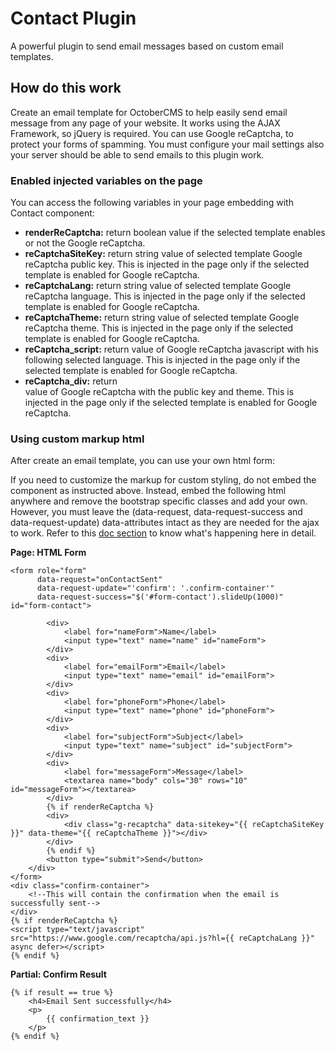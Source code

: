 # Contact Plugin

A powerful plugin to send email messages based on custom email templates.

## How do this work

Create an email template for OctoberCMS to help easily send email message from any page of your website. It works using the AJAX Framework, so jQuery is required. You can use Google reCaptcha, to protect your forms of spamming. You must configure your mail settings also your server should be able to send emails to this plugin work.

### Enabled injected variables on the page

You can access the following variables in your page embedding with Contact component:

* **renderReCaptcha:** return boolean value if the selected template enables or not the Google reCaptcha.
* **reCaptchaSiteKey:** return string value of selected template Google reCaptcha public key. This is injected in the page only if the selected template is enabled for Google reCaptcha.
* **reCaptchaLang:** return string value of selected template Google reCaptcha language. This is injected in the page only if the selected template is enabled for Google reCaptcha.
* **reCaptchaTheme:** return string value of selected template Google reCaptcha theme. This is injected in the page only if the selected template is enabled for Google reCaptcha.
* **reCaptcha_script:** return <script type="text/javascript" src="https://www.google.com/recaptcha/api.js?hl=en" async defer></script> value of Google reCaptcha javascript with his following selected language. This is injected in the page only if the selected template is enabled for Google reCaptcha.
* **reCaptcha_div:** return <div class="g-recaptcha" data-sitekey="your_site_key" data-theme="light"></div> value of Google reCaptcha with the public key and theme. This is injected in the page only if the selected template is enabled for Google reCaptcha.

### Using custom markup html

After create an email template, you can use your own html form:

If you need to customize the markup for custom styling, do not embed the component as instructed above. Instead, embed the following html anywhere and remove the bootstrap specific classes and add your own. However, you must leave the (data-request, data-request-success and data-request-update) data-attributes intact as they are needed for the ajax to work. Refer to this [doc section](http://octobercms.com/docs/cms/ajax) to know what's happening here in detail.

**Page: HTML Form**

```
<form role="form"
      data-request="onContactSent"
      data-request-update="'confirm': '.confirm-container'"
      data-request-success="$('#form-contact').slideUp(1000)" id="form-contact">

        <div>
            <label for="nameForm">Name</label>
            <input type="text" name="name" id="nameForm">
        </div>
        <div>
            <label for="emailForm">Email</label>
            <input type="text" name="email" id="emailForm">
        </div>
        <div>
            <label for="phoneForm">Phone</label>
            <input type="text" name="phone" id="phoneForm">
        </div>
        <div>
            <label for="subjectForm">Subject</label>
            <input type="text" name="subject" id="subjectForm">
        </div>
        <div>
            <label for="messageForm">Message</label>
            <textarea name="body" cols="30" rows="10" id="messageForm"></textarea>
        </div>
        {% if renderReCaptcha %}
        <div>
            <div class="g-recaptcha" data-sitekey="{{ reCaptchaSiteKey }}" data-theme="{{ reCaptchaTheme }}"></div>
        </div>
        {% endif %}
        <button type="submit">Send</button>
    </div>
</form>
<div class="confirm-container">
    <!--This will contain the confirmation when the email is successfully sent-->
</div>
{% if renderReCaptcha %}
<script type="text/javascript" src="https://www.google.com/recaptcha/api.js?hl={{ reCaptchaLang }}" async defer></script>
{% endif %}
```

**Partial: Confirm Result**

```
{% if result == true %}
    <h4>Email Sent successfully</h4>
    <p>
        {{ confirmation_text }}
    </p>
{% endif %}
```
